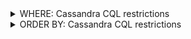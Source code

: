 <details>

<summary>WHERE: Cassandra CQL restrictions</summary>

### WHERE: Cassandra CQL restrictions mapped to FE functionalities

The following restrictions of the Cassandra Query Language are mapped in the CGA application:

- [x] for **partition key** columns, the only supported conditional operators are **=** and **IN(value1, value2[,...])**
- [ ] for **clustering** columns, only the lowest level clustering column (the last clustering column in the table definition) accepts the conditional operators **>, >=, <, or <=**; the other higher level columns can only be restricted with the **=** or **IN(value1, value2[,...])**, in the same order as their definition
- [x] restriction for all column of the partition key is mandatory for composite keys

</details>

<details>

<summary>ORDER BY: Cassandra CQL restrictions</summary>

### ORDER BY: Cassandra CQL restrictions mapped to FE functionalities

In Cassandra, the CQL restricts the use of the ORDER BY clause, as its impact on performance scale together as the size of the data set. In practice, the data model needs to be optimized and built following the bluprint of the queries that are planned to be executed frequently in order to leverage
the power of the system's design. 

The following restrictions of the Cassandra Query Language are mapped in the CGA application:

- [x] order by clause can only be used on clustering columns
- [x] order by clause can only be used if all parition key columns are restricted in the where clause
- [ ] order by clause can only be used in **descending** order for clustering columns that were defined with the **desc** keyword 

</details>
